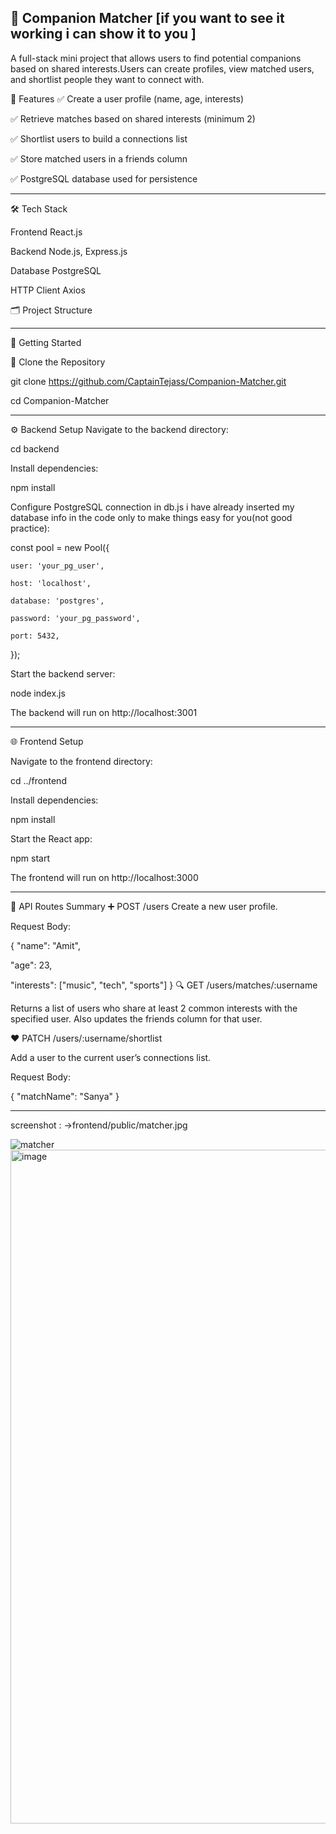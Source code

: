## 👥 Companion Matcher [if you want to see it working i can show it to you ] ##

A full-stack mini project that allows users to find potential companions based on shared interests.Users can create profiles, view matched users, and shortlist people they want to connect with.

📌 Features
✅ Create a user profile (name, age, interests)

✅ Retrieve matches based on shared interests (minimum 2)

✅ Shortlist users to build a connections list

✅ Store matched users in a friends column

✅ PostgreSQL database used for persistence

----

🛠 Tech Stack

Frontend	React.js

Backend	Node.js, Express.js

Database	PostgreSQL

HTTP Client	Axios

🗂️ Project Structure

-----

🚀 Getting Started

📁 Clone the Repository

git clone https://github.com/CaptainTejass/Companion-Matcher.git

cd Companion-Matcher

----

⚙️ Backend Setup
Navigate to the backend directory:


cd backend

Install dependencies:

npm install

Configure PostgreSQL connection in db.js  i have already inserted my database info in the code only to make things easy for you(not good practice):


const pool = new Pool({

    user: 'your_pg_user',
  
    host: 'localhost',
  
    database: 'postgres',
  
    password: 'your_pg_password',
  
    port: 5432,
});

Start the backend server:

node index.js

The backend will run on http://localhost:3001

----

🌐 Frontend Setup

Navigate to the frontend directory:


cd ../frontend

Install dependencies:


npm install

Start the React app:

npm start

The frontend will run on http://localhost:3000

----

🧪 API Routes Summary
➕ POST /users
Create a new user profile.

Request Body:

{
   "name": "Amit",
  
   "age": 23,
  
   "interests": ["music", "tech", "sports"]
}
🔍 GET /users/matches/:username

Returns a list of users who share at least 2 common interests with the specified user. Also updates the friends column for that user.

❤️ PATCH /users/:username/shortlist

Add a user to the current user’s connections list.

Request Body:

{
  "matchName": "Sanya"
}

----

screenshot : 
->frontend/public/matcher.jpg

![matcher](https://github.com/user-attachments/assets/fcad2644-2c39-4431-b066-04b3c087b061)
<img width="1919" height="1078" alt="image" src="https://github.com/user-attachments/assets/9a599678-33ec-448c-a094-55ae3c71274e" />



